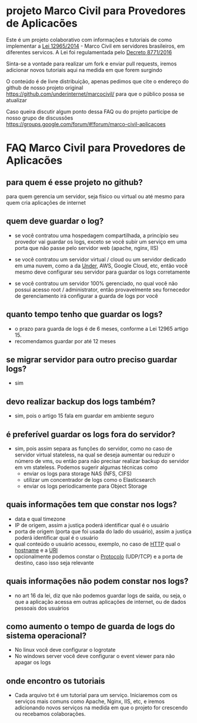 # projeto Marco Civil para Provedores de Aplicacões
Este é um projeto colaborativo com informações e tutoriais de como implementar a [Lei 12965/2014](http://www.planalto.gov.br/ccivil_03/_ato2011-2014/2014/lei/l12965.htm) - Marco Civil em servidores brasileiros, em diferentes servicos. A Lei foi regulamentada pelo [Decreto 8771/2016](http://www.planalto.gov.br/ccivil_03/_Ato2015-2018/2016/Decreto/D8771.htm)

Sinta-se a vontade para realizar um fork e enviar pull requests, iremos adicionar novos tutoriais aqui na medida em que forem surgindo

O conteúdo é de livre distribuição, apenas pedimos que cite o endereço do github de nosso projeto original https://github.com/underinternet/marcocivil/ para que o público possa se atualizar

Caso queira discutir algum ponto dessa FAQ ou do projeto participe de nosso grupo de discussões
https://groups.google.com/forum/#!forum/marco-civil-aplicacoes


# FAQ Marco Civil para Provedores de Aplicacões

## para quem é esse projeto no github?
para quem gerencia um servidor, seja físico ou virtual ou até mesmo para quem cria aplicações de internet

## quem deve guardar o log?
* se você contratou uma hospedagem compartilhada, a princípio seu provedor vai guardar os logs, exceto se você subir um serviço em uma porta que não passe pelo servidor web (apache, nginx, IIS)

* se você contratou um servidor virtual / cloud ou um servidor dedicado em uma nuvem, como a da [Under](www.under.com.br), AWS, Google Cloud, etc, então você mesmo deve configurar seu servidor para guardar os logs corretamente

* se você contratou um servidor 100% gerenciado, no qual você não possui acesso root / administrator, então provavelmente seu fornecedor de gerenciamento irá configurar a guarda de logs por você

## quanto tempo tenho que guardar os logs?
* o prazo para guarda de logs é de 6 meses, conforme a Lei 12965 artigo 15. 
* recomendamos guardar por até 12 meses

## se migrar servidor para outro preciso guardar logs?
* sim

## devo realizar backup dos logs também?
* sim, pois o artigo 15 fala em guardar em ambiente seguro

## é preferível guardar os logs fora do servidor?
* sim, pois assim separa as funções do servidor, como no caso de servidor virtual stateless, na qual se deseja aumentar ou reduzir o número de vms, ou então para não precisar realizar backup do servidor em vm stateless. Podemos sugerir algumas técnicas como
  * enviar os logs para storage NAS (NFS, CIFS)
  * utilizar um concentrador de logs como o Elasticsearch
  * enviar os logs periodicamente para Object Storage

## quais informações tem que constar nos logs?
* data e qual timezone
* IP de origem, assim a justiça poderá identificar qual é o usuário 
* porta de origem (porta que foi usada do lado do usuário), assim a justiça poderá identificar qual é o usuário
* qual conteúdo o usuário acessou, exemplo, no caso de [HTTP](https://en.wikipedia.org/wiki/Hypertext_Transfer_Protocol) qual o [hostname](https://en.wikipedia.org/wiki/Hostname) e a [URI](https://en.wikipedia.org/wiki/Uniform_Resource_Identifier)
* opcionalmente podemos constar o [Protocolo](https://en.wikipedia.org/wiki/Transport_layer) (UDP/TCP) e a porta de destino, caso isso seja relevante

## quais informações não podem constar nos logs?
* no art 16 da lei, diz que não podemos guardar logs de saída, ou seja, o que a aplicação acessa em outras aplicações de internet, ou de dados pessoais dos usuários


## como aumento o tempo de guarda de logs do sistema operacional?
* No linux você deve configurar o logrotate
* No windows server você deve configurar o event viewer para não apagar os logs

## onde encontro os tutoriais
* Cada arquivo txt é um tutorial para um serviço. Iniciaremos com os serviços mais comuns como Apache, Nginx, IIS, etc, e iremos adicionando novos serviços na medida em que o projeto for crescendo ou recebamos colaborações.

